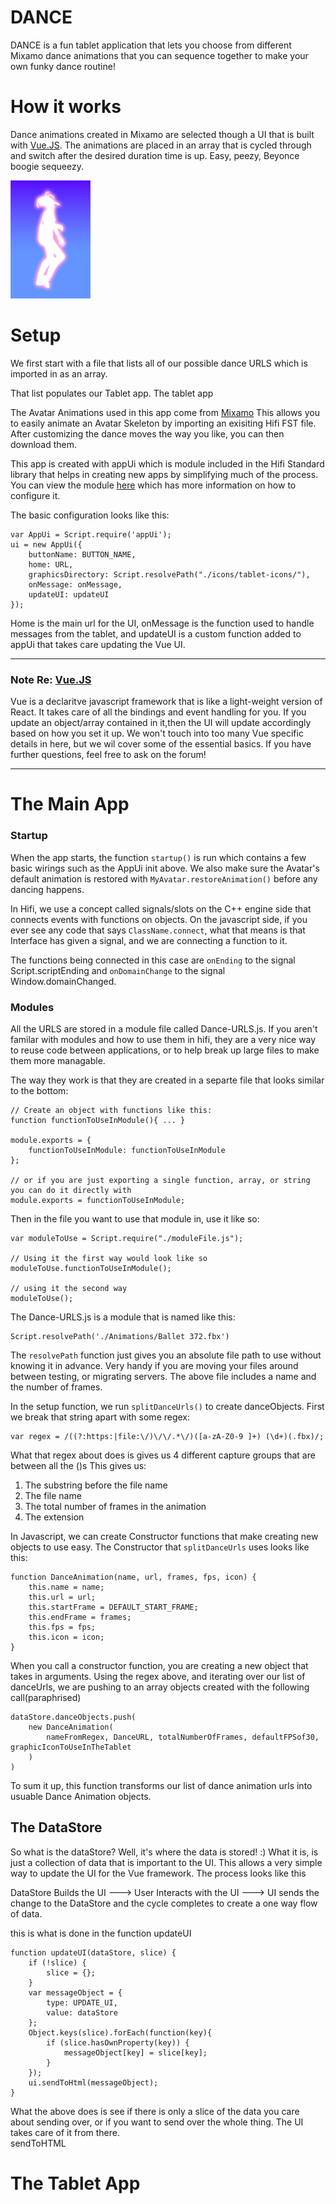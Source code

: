 # DANCE
DANCE is a fun tablet application that lets you choose from different Mixamo dance animations that you can sequence together to make your own funky dance routine!  

# How it works
Dance animations created in Mixamo are selected though a UI that is built with [Vue.JS](https://vuejs.org/).  The animations are placed in an array that is cycled through and switch after the desired duration time is up.  Easy, peezy, Beyonce boogie sequeezy.

![Beyonce boogie](./Images/Docs/4.jpg "Beyonce boogie")


# Setup
We first start with a file that lists all of our possible dance URLS which is imported in as an array.  

That list populates our Tablet app.  The tablet app 

The Avatar Animations used in this app come from [Mixamo](https://www.mixamo.com/) This allows you to easily animate an Avatar Skeleton by importing an exisiting Hifi FST file.  After customizing the dance moves the way you like, you can then download them.

This app is created with appUi which is module included in the Hifi Standard library that helps in creating new apps by simplifying much of the process.  You can view the module [here](https://github.com/highfidelity/hifi/blob/91df342ae98b763fbe8eb194b0def9308ce66a9d/scripts/modules/appUi.js) which has more information on how to configure it.  

The basic configuration looks like this:
```
var AppUi = Script.require('appUi');
ui = new AppUi({
    buttonName: BUTTON_NAME,
    home: URL,
    graphicsDirectory: Script.resolvePath("./icons/tablet-icons/"),
    onMessage: onMessage,
    updateUI: updateUI
});
```
Home is the main url for the UI, onMessage is the function used to handle messages from the tablet, and updateUI is a custom function added to appUi that takes care updating the Vue UI.

***
### Note Re: [Vue.JS](https://vuejs.org/)
 
Vue is a declaritve javascript framework that is like a light-weight version of React.  It takes care of all the bindings and event handling for you.  If you update an object/array contained in it,then the UI will update accordingly based on how you set it up.  We won't touch into too many Vue specific details in here, but we wil cover some of the essential basics.  If you have further questions, feel free to ask on the forum! 
***

# The Main App
### Startup
When the app starts, the function ```startup()``` is run which contains a few basic wirings such as the AppUi init above.  We also make sure the Avatar's default animation is restored with ```MyAvatar.restoreAnimation()``` before any dancing happens. 

In Hifi, we use a concept called signals/slots on the C++ engine side that connects events with functions on objects.  On the javascript side, if you ever see any code that says ```ClassName.connect```, what that means is that Interface has given a signal, and we are connecting a function to it. 

The functions being connected in this case are ```onEnding``` to the signal Script.scriptEnding and ```onDomainChange``` to the signal Window.domainChanged. 

### Modules
All the URLS are stored in a module file called Dance-URLS.js.  If you aren't familar with modules and how to use them in hifi, they are a very nice way to reuse code between applications, or to help break up large files to make them more managable.  

The way they work is that they are created in a separte file that looks similar to the bottom:
```
// Create an object with functions like this:
function functionToUseInModule(){ ... }

module.exports = {
    functionToUseInModule: functionToUseInModule
};

// or if you are just exporting a single function, array, or string you can do it directly with
module.exports = functionToUseInModule;
```

Then in the file you want to use that module in, use it like so:
```
var moduleToUse = Script.require("./moduleFile.js");

// Using it the first way would look like so
moduleToUse.functionToUseInModule();

// using it the second way
moduleToUse();
```

The Dance-URLS.js is a module that is named like this:
```
Script.resolvePath('./Animations/Ballet 372.fbx')
```
The ```resolvePath``` function just gives you an absolute file path to use without knowing it in advance.  Very handy if you are moving your files around between testing, or migrating servers.
The above file includes a name and the number of frames.

In the setup function, we run ```splitDanceUrls()``` to create danceObjects. 
First we break that string apart with some regex:
```
var regex = /((?:https:|file:\/)\/\/.*\/)([a-zA-Z0-9 ]+) (\d+)(.fbx)/;
```
What that regex about does is gives us 4 different capture groups that are between all the ()s
This gives us:
1. The substring before the file name
2. The file name
3. The total number of frames in the animation
4. The extension

In Javascript, we can create Constructor functions that make creating new objects to use easy.
The Constructor that ```splitDanceUrls``` uses looks like this:
```
function DanceAnimation(name, url, frames, fps, icon) {
    this.name = name;
    this.url = url;
    this.startFrame = DEFAULT_START_FRAME;
    this.endFrame = frames;
    this.fps = fps;
    this.icon = icon;
}
```
When you call a constructor function, you are creating a new object that takes in arguments.
Using the regex above, and iterating over our list of danceUrls, we are pushing to an array objects created with the following call(paraphrised)
```
dataStore.danceObjects.push(
    new DanceAnimation(
        nameFromRegex, DanceURL, totalNumberOfFrames, defaultFPSof30, graphicIconToUseInTheTablet
    )
)
```

To sum it up, this function transforms our list of dance animation urls into usuable Dance Animation objects.

## The DataStore
So what is the dataStore?  Well, it's where the data is stored! :)
What it is, is just a collection of data that is important to the UI.  This allows a very simple way to update the UI for the Vue framework.  The process looks like this

DataStore Builds the UI --->  User Interacts with the UI ---> UI sends the change to the DataStore 
and the cycle completes to create a one way flow of data. 

this is what is done in the function updateUI
```
function updateUI(dataStore, slice) {
    if (!slice) {
        slice = {};
    }
    var messageObject = {
        type: UPDATE_UI,
        value: dataStore
    };
    Object.keys(slice).forEach(function(key){
        if (slice.hasOwnProperty(key)) {
            messageObject[key] = slice[key];
        }
    });
    ui.sendToHtml(messageObject);
}
```
What the above does is see if there is only a slice of the data you care about sending over, or if you want to send over the whole thing.  The UI takes care of it from there.  
sendToHTML 





# The Tablet App
